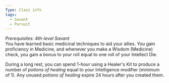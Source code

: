 ```yaml
---
Type: Class info
tags:
  - Savant
  - Pursuit
---
```

_Prerequisites: 4th-level Savant_  
You have learned basic medicinal techniques to aid your allies. You gain proficiency in Medicine, and whenever you make a Wisdom (Medicine) check, you gain a bonus to your roll equal to one roll of your Intellect Die.

During a long rest, you can spend 1-hour using a Healer's Kit to produce a number of _potions of healing_ equal to your Intelligence modifier (minimum of 1). Any unused _potions of healing_ expire 24 hours after you created them.